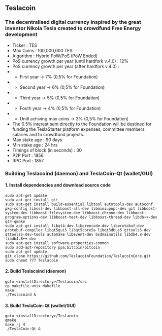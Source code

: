 ## Teslacoin
### The decentralised digital currency inspired by the great inventor Nikola Tesla created to crowdfund Free Energy development


+ Ticker : TES
+ Max Coins : 100,000,000 TES
+ Algorithm : Hybrid PoW/PoS (PoW Ended)
+ PoS currency growth per year (until hardfork v.4.0) : 12%
+ PoS currency growth per year (after hardfork v.4.0) : 
+ - First year -> 7% (0,5% for Foundation)
+ - Second year -> 6% (0,5% for Foundation)
+ - Third year -> 5% (0,5% for Foundation)
+ - Fouth year -> 4% (0,5% for Foundation)
+ - Unitl achiving max coins -> 3% (0,5% for Foundation)
+ The 0.5% interest sent directly to the Foundation will be destined for funding the TeslaStarter platform expenses, committee members
salaries and to crowdfund projects.
+ Max stake age : 90 days
+ Min stake age : 24 hrs
+ Timings of block (in seconds) : 30
+ P2P Port : 1856
+ RPC Port : 1857



### Building Teslacoind (daemon) and TeslaCoin-Qt (wallet/GUI)

#### 1. Install dependencies and download source code
```
sudo apt-get update
sudo apt-get install git
sudo apt-get install build-essential libtool autotools-dev autoconf pkg-config libssl-dev libboost-all-dev libminiupnpc-dev git libboost-system-dev libboost-filesystem-dev libboost-chrono-dev libboost-program-options-dev libboost-test-dev libboost-thread-dev libdb++-dev qt4-qmake 
sudo apt-get install libqt4-dev libqrencode-dev libprotobuf-dev protobuf-compiler libqt5gui5 libqt5core5a libqt5dbus5 qttools5-dev qttools5-dev-tools automake libevent-dev bsdmainutils libdb4.8-dev libdb4.8++-dev
sudo apt-get install software-properties-common
sudo add-apt-repository ppa:bitcoin/bitcoin
sudo apt-get update
git clone https://github.com/TeslacoinFoundation/TeslacoinCore.git
sudo chmod 777 Teslacoin
```

#### 2. Build Teslacoind (daemon)
```
goto <installDirectory>/Teslacoin/src
cp makefile.unix Makefile
make
./Teslacoind &
```

#### 3. Build TeslaCoin-Qt (wallet/GUI)
```
goto <installDirectory>/Teslacoin
qmake 
make -j 4 
./TeslaCoin-Qt &
```
